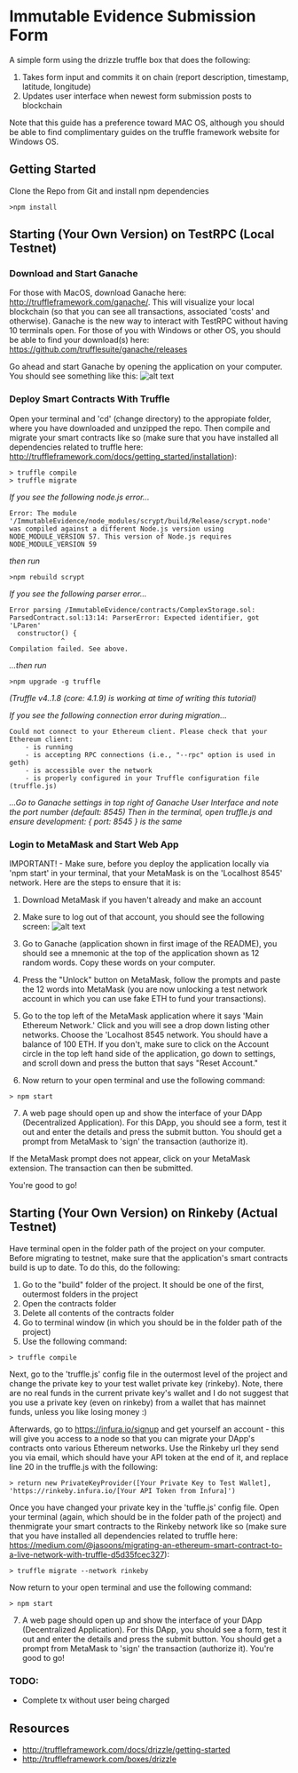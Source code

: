 # Immutable Evidence Submission Form 

A simple form using the drizzle truffle box that does the following: 

1. Takes form input and commits it on chain (report description, timestamp, latitude, longitude)
2. Updates user interface when newest form submission posts to blockchain

Note that this guide has a preference toward MAC OS, although you should be able to find complimentary guides on the truffle framework website for Windows OS. 

## Getting Started

Clone the Repo from Git and install npm dependencies
```
>npm install
 ```

## Starting (Your Own Version) on TestRPC (Local Testnet)

### Download and Start Ganache

For those with MacOS, download Ganache here: http://truffleframework.com/ganache/. This will visualize your local blockchain (so that you can see all transactions, associated 'costs' and otherwise). Ganache is the new way to interact with TestRPC without having 10 terminals open. For those of you with Windows or other OS, you should be able to find your download(s) here: https://github.com/trufflesuite/ganache/releases


Go ahead and start Ganache by opening the application on your computer. You should see something like this: 
![alt text](http://truffleframework.com/images/suite/ganache/ganache-window.png)


### Deploy Smart Contracts With Truffle

Open your terminal and 'cd' (change directory) to the appropiate folder, where you have downloaded and unzipped the repo. Then compile and migrate your smart contracts like so (make sure that you have installed all dependencies related to truffle here: http://truffleframework.com/docs/getting_started/installation): 
```
> truffle compile
> truffle migrate 
```

*If you see the following node.js error...*
```
Error: The module '/ImmutableEvidence/node_modules/scrypt/build/Release/scrypt.node'
was compiled against a different Node.js version using
NODE_MODULE_VERSION 57. This version of Node.js requires
NODE_MODULE_VERSION 59
```
*then run*
```
>npm rebuild scrypt
```

*If you see the following parser error...*
```
Error parsing /ImmutableEvidence/contracts/ComplexStorage.sol: 
ParsedContract.sol:13:14: ParserError: Expected identifier, got 'LParen'
  constructor() {
             ^
Compilation failed. See above.
```
*...then run*
```
>npm upgrade -g truffle
``` 
*(Truffle v4..1.8 (core: 4.1.9) is working at time of writing this tutorial)*

*If you see the following connection error during migration...*
```
Could not connect to your Ethereum client. Please check that your Ethereum client:
    - is running
    - is accepting RPC connections (i.e., "--rpc" option is used in geth)
    - is accessible over the network
    - is properly configured in your Truffle configuration file (truffle.js)
```
*...Go to Ganache settings in top right of Ganache User Interface and note the port number (default: 8545)
Then in the terminal, open truffle.js and ensure development: { port: 8545 } is the same*
  


### Login to MetaMask and Start Web App

IMPORTANT! - Make sure, before you deploy the application locally via 'npm start' in your terminal, that your MetaMask is on the 'Localhost 8545' network. Here are the steps to ensure that it is: 

1. Download MetaMask if you haven't already and make an account  

2. Make sure to log out of that account, you should see the following screen: 
![alt text](https://steemitimages.com/0x0/http://i.imgsafe.org/1a87d9810c.png)

3. Go to Ganache (application shown in first image of the README), you should see a mnemonic at the top of the application shown as 12 random words. Copy these words on your computer. 

4. Press the "Unlock" button on MetaMask, follow the prompts and paste the 12 words into MetaMask (you are now unlocking a test network account in which you can use fake ETH to fund your transactions). 

5. Go to the top left of the MetaMask application where it says 'Main Ethereum Network.' Click and you will see a drop down listing other networks. Choose the 'Localhost 8545 network. You should have a balance of 100 ETH. If you don't, make sure to click on the Account circle in the top left hand side of the application, go down to settings, and scroll down and press the button that says "Reset Account."

6. Now return to your open terminal and use the following command: 
```
> npm start
```

7. A web page should open up and show the interface of your DApp (Decentralized Application). For this DApp, you should see a form, test it out and enter the details and press the submit button. You should get a prompt from MetaMask to 'sign' the transaction (authorize it). 

If the MetaMask prompt does not appear, click on your MetaMask extension.  The transaction can then be submitted.

You're good to go!



## Starting (Your Own Version) on Rinkeby (Actual Testnet)

Have terminal open in the folder path of the project on your computer. Before migrating to testnet, make sure that the application's smart contracts build is up to date. To do this, do the following: 

1. Go to the "build" folder of the project. It should be one of the first, outermost folders in the project 
2. Open the contracts folder
3. Delete all contents of the contracts folder
4. Go to terminal window (in which you should be in the folder path of the project)
5. Use the following command: 
```
> truffle compile
```

Next, go to the 'truffle.js' config file in the outermost level of the project and change the private key to your test wallet private key (rinkeby). Note, there are no real funds in the current private key's wallet and I do not suggest that you use a private key (even on rinkeby) from a wallet that has mainnet funds, unless you like losing money :)

Afterwards, go to https://infura.io/signup and get yourself an account - this will give you access to a node so that you can migrate your DApp's contracts onto various Ethereum networks. Use the Rinkeby url they send you via email, which should have your API token at the end of it, and replace line 20 in the truffle.js with the following:
```
> return new PrivateKeyProvider([Your Private Key to Test Wallet], 'https://rinkeby.infura.io/[Your API Token from Infura]') 
```

Once you have changed your private key in the 'tuffle.js' config file. Open your terminal (again, which should be in the folder path of the project) and thenmigrate your smart contracts to the Rinkeby network like so (make sure that you have installed all dependencies related to truffle here: https://medium.com/@jasoons/migrating-an-ethereum-smart-contract-to-a-live-network-with-truffle-d5d35fcec327): 
```
> truffle migrate --network rinkeby 
```

Now return to your open terminal and use the following command: 
```
> npm start
```

7. A web page should open up and show the interface of your DApp (Decentralized Application). For this DApp, you should see a form, test it out and enter the details and press the submit button. You should get a prompt from MetaMask to 'sign' the transaction (authorize it). You're good to go!

### TODO:
* Complete tx without user being charged 


## Resources

* http://truffleframework.com/docs/drizzle/getting-started
* http://truffleframework.com/boxes/drizzle

